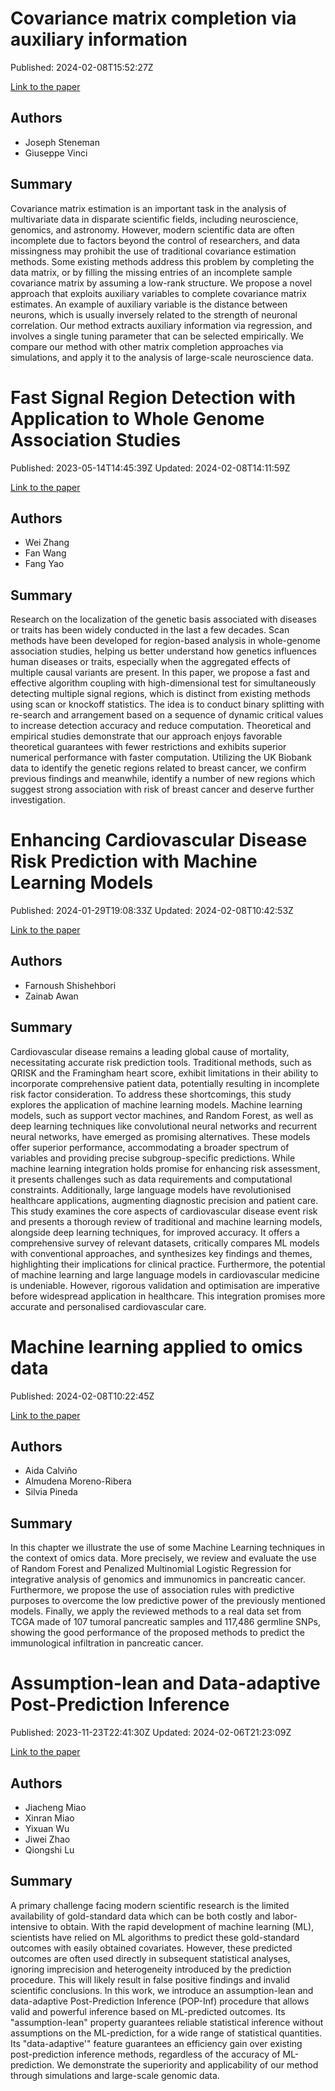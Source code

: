 # Covariance matrix completion via auxiliary information

Published: 2024-02-08T15:52:27Z

[Link to the paper](http://arxiv.org/abs/2402.05767v1)

## Authors

- Joseph Steneman
- Giuseppe Vinci


## Summary
  Covariance matrix estimation is an important task in the analysis of
multivariate data in disparate scientific fields, including neuroscience,
genomics, and astronomy. However, modern scientific data are often incomplete
due to factors beyond the control of researchers, and data missingness may
prohibit the use of traditional covariance estimation methods. Some existing
methods address this problem by completing the data matrix, or by filling the
missing entries of an incomplete sample covariance matrix by assuming a
low-rank structure. We propose a novel approach that exploits auxiliary
variables to complete covariance matrix estimates. An example of auxiliary
variable is the distance between neurons, which is usually inversely related to
the strength of neuronal correlation. Our method extracts auxiliary information
via regression, and involves a single tuning parameter that can be selected
empirically. We compare our method with other matrix completion approaches via
simulations, and apply it to the analysis of large-scale neuroscience data.



# Fast Signal Region Detection with Application to Whole Genome Association Studies

Published: 2023-05-14T14:45:39Z
Updated: 2024-02-08T14:11:59Z

[Link to the paper](http://arxiv.org/abs/2305.08172v2)

## Authors

- Wei Zhang
- Fan Wang
- Fang Yao


## Summary
  Research on the localization of the genetic basis associated with diseases or
traits has been widely conducted in the last a few decades. Scan methods have
been developed for region-based analysis in whole-genome association studies,
helping us better understand how genetics influences human diseases or traits,
especially when the aggregated effects of multiple causal variants are present.
In this paper, we propose a fast and effective algorithm coupling with
high-dimensional test for simultaneously detecting multiple signal regions,
which is distinct from existing methods using scan or knockoff statistics. The
idea is to conduct binary splitting with re-search and arrangement based on a
sequence of dynamic critical values to increase detection accuracy and reduce
computation. Theoretical and empirical studies demonstrate that our approach
enjoys favorable theoretical guarantees with fewer restrictions and exhibits
superior numerical performance with faster computation. Utilizing the UK
Biobank data to identify the genetic regions related to breast cancer, we
confirm previous findings and meanwhile, identify a number of new regions which
suggest strong association with risk of breast cancer and deserve further
investigation.



# Enhancing Cardiovascular Disease Risk Prediction with Machine Learning Models

Published: 2024-01-29T19:08:33Z
Updated: 2024-02-08T10:42:53Z

[Link to the paper](http://arxiv.org/abs/2401.17328v2)

## Authors

- Farnoush Shishehbori
- Zainab Awan


## Summary
  Cardiovascular disease remains a leading global cause of mortality,
necessitating accurate risk prediction tools. Traditional methods, such as
QRISK and the Framingham heart score, exhibit limitations in their ability to
incorporate comprehensive patient data, potentially resulting in incomplete
risk factor consideration. To address these shortcomings, this study explores
the application of machine learning models. Machine learning models, such as
support vector machines, and Random Forest, as well as deep learning techniques
like convolutional neural networks and recurrent neural networks, have emerged
as promising alternatives. These models offer superior performance,
accommodating a broader spectrum of variables and providing precise
subgroup-specific predictions. While machine learning integration holds promise
for enhancing risk assessment, it presents challenges such as data requirements
and computational constraints. Additionally, large language models have
revolutionised healthcare applications, augmenting diagnostic precision and
patient care. This study examines the core aspects of cardiovascular disease
event risk and presents a thorough review of traditional and machine learning
models, alongside deep learning techniques, for improved accuracy. It offers a
comprehensive survey of relevant datasets, critically compares ML models with
conventional approaches, and synthesizes key findings and themes, highlighting
their implications for clinical practice. Furthermore, the potential of machine
learning and large language models in cardiovascular medicine is undeniable.
However, rigorous validation and optimisation are imperative before widespread
application in healthcare. This integration promises more accurate and
personalised cardiovascular care.



# Machine learning applied to omics data

Published: 2024-02-08T10:22:45Z

[Link to the paper](http://arxiv.org/abs/2402.05543v1)

## Authors

- Aida Calviño
- Almudena Moreno-Ribera
- Silvia Pineda


## Summary
  In this chapter we illustrate the use of some Machine Learning techniques in
the context of omics data. More precisely, we review and evaluate the use of
Random Forest and Penalized Multinomial Logistic Regression for integrative
analysis of genomics and immunomics in pancreatic cancer. Furthermore, we
propose the use of association rules with predictive purposes to overcome the
low predictive power of the previously mentioned models. Finally, we apply the
reviewed methods to a real data set from TCGA made of 107 tumoral pancreatic
samples and 117,486 germline SNPs, showing the good performance of the proposed
methods to predict the immunological infiltration in pancreatic cancer.



# Assumption-lean and Data-adaptive Post-Prediction Inference

Published: 2023-11-23T22:41:30Z
Updated: 2024-02-06T21:23:09Z

[Link to the paper](http://arxiv.org/abs/2311.14220v3)

## Authors

- Jiacheng Miao
- Xinran Miao
- Yixuan Wu
- Jiwei Zhao
- Qiongshi Lu


## Summary
  A primary challenge facing modern scientific research is the limited
availability of gold-standard data which can be both costly and labor-intensive
to obtain. With the rapid development of machine learning (ML), scientists have
relied on ML algorithms to predict these gold-standard outcomes with easily
obtained covariates. However, these predicted outcomes are often used directly
in subsequent statistical analyses, ignoring imprecision and heterogeneity
introduced by the prediction procedure. This will likely result in false
positive findings and invalid scientific conclusions. In this work, we
introduce an assumption-lean and data-adaptive Post-Prediction Inference
(POP-Inf) procedure that allows valid and powerful inference based on
ML-predicted outcomes. Its "assumption-lean" property guarantees reliable
statistical inference without assumptions on the ML-prediction, for a wide
range of statistical quantities. Its "data-adaptive'" feature guarantees an
efficiency gain over existing post-prediction inference methods, regardless of
the accuracy of ML-prediction. We demonstrate the superiority and applicability
of our method through simulations and large-scale genomic data.



